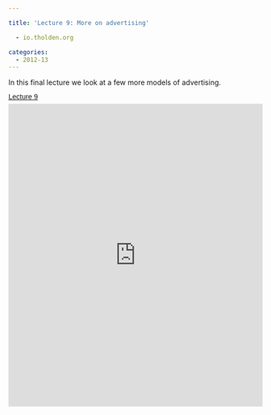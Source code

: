 ```yaml
---

title: 'Lecture 9: More on advertising'

  - io.tholden.org

categories:
  - 2012-13
---
```

In this final lecture we look at a few more models of advertising.  <a title="View Lecture 9 on Scribd" href="http://www.scribd.com/doc/115895760/Lecture-9" style="margin: 12px auto 6px auto; font-family: Helvetica,Arial,Sans-serif; font-style: normal; font-variant: normal; font-weight: normal; font-size: 14px; line-height: normal; font-size-adjust: none; font-stretch: normal; -x-system-font: none; display: block; text-decoration: underline;">Lecture 9</a><iframe src="http://www.scribd.com/embeds/115895760/content?start_page=1&view_mode=scroll&access_key=key-1wkygh7bw4zhesbg3ufk" data-auto-height="false" data-aspect-ratio="1.33333333333333" scrolling="no" width="100%" height="600" frameborder="0"></iframe>